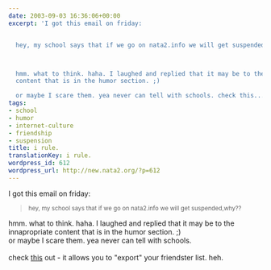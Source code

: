 ```yaml
---
date: 2003-09-03 16:36:06+00:00
excerpt: 'I got this email on friday:


  hey, my school says that if we go on nata2.info we will get suspended,why??



  hmm. what to think. haha. I laughed and replied that it may be to the innapropriate
  content that is in the humor section. ;)

  or maybe I scare them. yea never can tell with schools. check this...'
tags:
- school
- humor
- internet-culture
- friendship
- suspension
title: i rule.
translationKey: i rule.
wordpress_id: 612
wordpress_url: http://new.nata2.org/?p=612
---
```


I got this email on friday:
<blockquote><small>
hey, my school says that if we go on nata2.info we will get suspended,why??
</small>
</blockquote>
hmm. what to think. haha. I laughed and replied that it may be to the innapropriate content that is in the humor section. ;)
<br/>or maybe I scare them. yea never can tell with schools. <br/><br/>check <a href="http://dopeman.org/friendlist">this</a> out - it allows you to "export" your friendster list. heh.